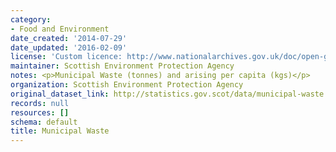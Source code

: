 ```yaml
---
category:
- Food and Environment
date_created: '2014-07-29'
date_updated: '2016-02-09'
license: 'Custom licence: http://www.nationalarchives.gov.uk/doc/open-government-licence/version/3/'
maintainer: Scottish Environment Protection Agency
notes: <p>Municipal Waste (tonnes) and arising per capita (kgs)</p>
organization: Scottish Environment Protection Agency
original_dataset_link: http://statistics.gov.scot/data/municipal-waste
records: null
resources: []
schema: default
title: Municipal Waste
---
```

